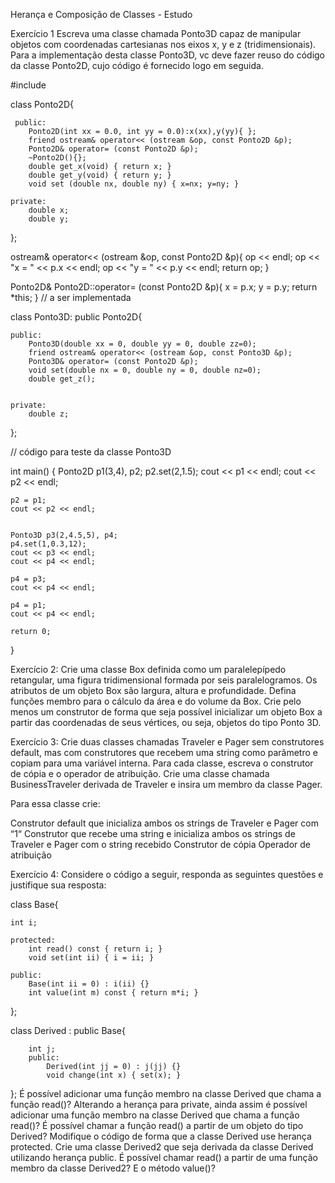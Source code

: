 Herança e Composição de Classes - Estudo

Exercício 1
Escreva uma classe chamada Ponto3D capaz de manipular objetos com coordenadas cartesianas nos eixos x, y e z (tridimensionais). Para a implementação desta classe Ponto3D, vc deve fazer reuso do código da classe Ponto2D, cujo código é fornecido logo em seguida.

#include<iostream> 

class Ponto2D{
    
     public:
        Ponto2D(int xx = 0.0, int yy = 0.0):x(xx),y(yy){ };
        friend ostream& operator<< (ostream &op, const Ponto2D &p);
        Ponto2D& operator= (const Ponto2D &p);
        ~Ponto2D(){};
        double get_x(void) { return x; }
        double get_y(void) { return y; }
        void set (double nx, double ny) { x=nx; y=ny; }
    
    private:                
        double x;
        double y;
};

ostream& operator<< (ostream &op, const Ponto2D &p){
            op << endl;
            op << "x = " << p.x << endl;
            op << "y = " << p.y << endl;
            return op;
}

Ponto2D& Ponto2D::operator= (const Ponto2D &p){
    x = p.x;
    y = p.y;
    return *this;
}
// a ser implementada

class Ponto3D: public Ponto2D{
    
    public:
        Ponto3D(double xx = 0, double yy = 0, double zz=0);
        friend ostream& operator<< (ostream &op, const Ponto3D &p);
        Ponto3D& operator= (const Ponto2D &p);
        void set(double nx = 0, double ny = 0, double nz=0);
        double get_z();
            
    
    private:
        double z;
};    


// código para teste da classe Ponto3D
    
int main()
{
    Ponto2D p1(3,4), p2;
    p2.set(2,1.5);
    cout << p1 << endl;
    cout << p2 << endl;

    p2 = p1;
    cout << p2 << endl;


    Ponto3D p3(2,4.5,5), p4;
    p4.set(1,0.3,12);
    cout << p3 << endl;
    cout << p4 << endl;

    p4 = p3;
    cout << p4 << endl;

    p4 = p1;
    cout << p4 << endl;

    return 0;
}    
    
    
Exercício 2:
Crie uma classe Box definida como um paralelepípedo retangular, uma figura tridimensional formada por seis paralelogramos. Os atributos de um objeto Box são largura, 
altura e profundidade. Defina funções membro para o cálculo da área e do volume da Box. Crie pelo menos um construtor de forma que seja possível inicializar um objeto Box a
partir das coordenadas de seus vértices, ou seja, objetos do tipo Ponto 3D.

Exercício 3:
Crie duas classes chamadas Traveler e Pager sem construtores default, mas com construtores que recebem uma string como parâmetro e copiam para uma variável interna. 
Para cada classe, escreva o construtor de cópia e o operador de atribuição. Crie uma classe chamada BusinessTraveler derivada de Traveler e insira um membro da classe Pager. 

Para essa classe crie:

Construtor default que inicializa ambos os strings de Traveler e Pager com “1“
Construtor que recebe uma string e inicializa ambos os strings de Traveler e Pager com o string recebido
Construtor de cópia
Operador de atribuição

Exercício 4:
Considere o código a seguir, responda as seguintes questões e justifique sua resposta:

class Base{
    
    int i;
    
    protected:
        int read() const { return i; }
        void set(int ii) { i = ii; }
    
    public:
        Base(int ii = 0) : i(ii) {}
        int value(int m) const { return m*i; }
};


class Derived : public Base{
        
        int j;
        public:
            Derived(int jj = 0) : j(jj) {}
            void change(int x) { set(x); }
};
É possível adicionar uma função membro na classe Derived que chama a função read()?
Alterando a herança para private, ainda assim é possível adicionar uma função membro na classe Derived que chama a função read()?
É possível chamar a função read() a partir de um objeto do tipo Derived?
Modifique o código de forma que a classe Derived use herança protected. Crie uma classe Derived2 que seja derivada da classe Derived utilizando herança public. É possível chamar read() a partir de uma função membro da classe Derived2? E o método value()?
